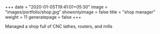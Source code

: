 +++
date = "2020-01-05T19:41:01+05:30"
image = "images/portfolio/shop.jpg"
showonlyimage = false
title = "shop manager"
weight = 11
generatepage = false
+++

Managed a shop full of CNC lathes, routers, and mills
